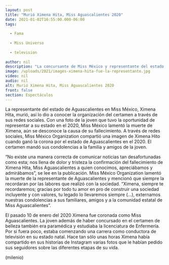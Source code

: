 ```yaml
---
layout: post
title: "Murió Ximena Hita, Miss Aguascalientes 2020"
date: 2021-01-02T16:55:00.000-06:00
tags:
  
  - Fama
  
  - Miss Universo
  
  - television
  
author: nil
description: "La concursante de Miss México y representante del estado de Aguascalientes, Ximena Hita falleció. "
image: /uploads/2021/images-ximena-hita-fue-la-representante.jpg
video: nil
audio: nil
alt: Murió Ximena Hita, Miss Aguascalientes 2020
front: false
section: Espectáculos
---
```


La representante del estado de Aguascalientes en Miss México, Ximena Hita, murió, así lo dio a conocer la organización del certamen a través de sus redes sociales. Con una foto de la joven que tuvo la oportunidad de representar a su estado en el 2020, Miss México lamentó la muerte de Ximena, aún se desconoce la causa de su fallecimiento. A través de redes sociales, Miss México Organization compartió una imagen de Ximena Hito cuando ganó la corona por el estado de Aguascalientes en el 2020. El certamen mandó sus condolencias a la familia y amigos de la joven.  

“No existe una manera correcta de comunicar noticias tan desafortunadas como esta; nos llena de dolor y tristeza la confirmación del fallecimiento de Ximena Hita, Miss Aguascalientes a quien conocimos, apreciábamos y admirábamos”, se lee en la publicación. Miss México Organization lamentó la muerte de la representante de Aguascalientes y mencionó que siempre la recordaran por las labores que realizó con la sociedad. “Ximena, siempre te recordaremos; gracias por todo tu amor en pro de construir una sociedad incluyente y con valores, tu legado lo llevaremos siempre (…), externamos nuestras condolencias a sus familiares, amigos y a la comunidad estatal de Miss Aguascalientes”. 

El pasado 10 de enero del 2020 Ximena fue coronada como Miss Aguascalientes. La joven además de haber concursado en el certamen de belleza también era paramédica y estudiaba la licenciatura de Enfermería. Por si fuera poco, estaba comenzando una carrera como conductora de televisión en su estado natal. Hace tan sólo unas horas Ximena había compartido en sus historias de Instagram varias fotos que le habían pedido sus seguidores sobre las diferentes etapas de su vida.  

(milenio)